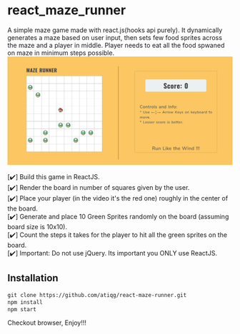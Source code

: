 # react_maze_runner
A simple maze game made with react.js(hooks api purely). It dynamically generates a maze based on user input, then sets few food sprites across the maze and a player in middle. Player needs to eat all the food spwaned on maze in minimum steps possible.
[![screenshot](./src/assets/Screenshot.jpg)](https://github.com/atiqg/react-maze-runner)     

[✔️] Build this game in ReactJS.      
[✔️] Render the board in number of squares given by the user.       
[✔️] Place your player (in the video it's the red one) roughly in the center of the board.       
[✔️] Generate and place 10 Green Sprites randomly on the board (assuming board size is 10x10).      
[✔️] Count the steps it takes for the player to hit all the green sprites on the board.      
[✔️] Important: Do not use jQuery. Its important you ONLY use ReactJS.       


## Installation
```
git clone https://github.com/atiqg/react-maze-runner.git
npm install
npm start
```
Checkout browser, Enjoy!!!
